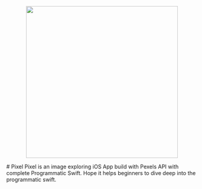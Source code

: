 <p align="center"><img src="https://imgur.com/0NaZYmT.png" width="400"></p>
# Pixel
Pixel is an image exploring iOS App build with Pexels API with complete Programmatic Swift. Hope it helps beginners to dive deep into the programmatic swift.
